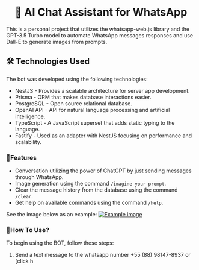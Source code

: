 # <center> 🤖 AI Chat Assistant for WhatsApp </center>

This is a personal project that utilizes the whatsapp-web.js library and the GPT-3.5 Turbo model to automate WhatsApp messages responses and use Dall-E to generate images from prompts.

## 🛠️ Technologies Used
The bot was developed using the following technologies:

-   NestJS - Provides a scalable architecture for server app development.
-   Prisma - ORM that makes database interactions easier.
-   PostgreSQL - Open source relational database.
-   OpenAI API - API for natural language processing and artificial intelligence.
-   TypeScript - A JavaScript superset that adds static typing to the language.
-   Fastify - Used as an adapter with NestJS focusing on performance and scalability.

### 🚀Features

-   Conversation utilizing the power of ChatGPT by just sending messages through WhatsApp.
-   Image generation using the command `/imagine your prompt`.
-   Clear the message history from the database using the command `/clear`.
-   Get help on available commands using the command `/help`.

See the image below as an example:
[![Example image](https://i.postimg.cc/RVqv61bP/image.png)](https://postimg.cc/Tp8zBbxm)

###  🧪How To Use?

To begin using the BOT, follow these steps:

1.  Send a text message to the whatsapp number +55 (88) 98147-8937 or [click h